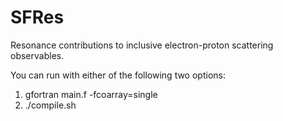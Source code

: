 # SFRes
Resonance contributions to inclusive electron-proton scattering observables.

You can run with either of the following two options:
1) gfortran main.f -fcoarray=single
2) ./compile.sh
